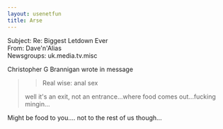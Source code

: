 ```yaml
---   
layout: usenetfun   
title: Arse   
---   
```

   
   
 Subject: Re: Biggest Letdown Ever   
From: Dave'n'Alias   
Newsgroups: uk.media.tv.misc   
   
Christopher G Brannigan wrote in message   
>>   
>> Real wise: anal sex   
>   
> well it's an exit, not an entrance...where food comes out...fucking   
> mingin...   
>   
Might be food to you.... not to the rest of us though...   
   
   
   
